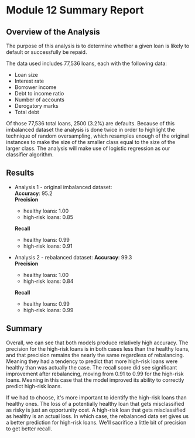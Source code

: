# Module 12 Summary Report

## Overview of the Analysis

The purpose of this analysis is to determine whether a given loan is likely to default or successfully be repaid.  
  
The data used includes 77,536 loans, each with the following data:
  * Loan size  
  * Interest rate  
  * Borrower income  
  * Debt to income ratio  
  * Number of accounts  
  * Derogatory marks  
  * Total debt  
  
Of those 77,536 total loans, 2500 (3.2%) are defaults.  Because of this imbalanced dataset the analysis is done twice in order to highlight the technique of random oversampling, which resamples enough of the original instances to make the size of the smaller class equal to the size of the larger class. The analysis will make use of logistic regression as our classifier algorithm.  


## Results  
  
* Analysis 1 - original imbalanced dataset:  
  __Accuracy__: 95.2   
  __Precision__  
    * healthy loans: 1.00  
    * high-risk loans: 0.85  
    
  __Recall__  
    * healthy loans: 0.99  
    * high-risk loans: 0.91  

* Analysis 2 - rebalanced dataset:
  **Accuracy**: 99.3  
  **Precision**  
    * healthy loans: 1.00  
    * high-risk loans: 0.84  
    
  **Recall**  
    * healthy loans: 0.99  
    * high-risk loans: 0.99  

## Summary  
  
Overall, we can see that both models produce relatively high accuracy. The precision for the high-risk loans is in both cases less than the healthy loans, and that precision remains the nearly the same regardless of rebalancing. Meaning they had a tendency to predict that more high-risk loans were healthy than was actually the case. The recall score did see significant improvement after rebalancing, moving from 0.91 to 0.99 for the high-risk loans. Meaning in this case that the model improved its ability to correctly predict high-risk loans. 
  
If we had to choose, it's more important to identify the high-risk loans than healthy ones. The loss of a potentially healthy loan that gets misclassified as risky is just an opportunity cost. A high-risk loan that gets misclassified as healthy is an actual loss.  In which case, the rebalanced data set gives us a better prediction for high-risk loans. We'll sacrifice a little bit of precision to get better recall.
